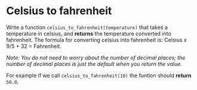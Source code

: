 # Celsius to fahrenheit

Write a function `celsius_to_fahrenheit(temperature)` that takes a temperature in celsius, and **returns** the temperature converted into fahrenheit.
The formula for converting celsius into fahrenheit is: Celsius x 9/5 + 32 = Fahrenheit.

*Note: You do not need to worry about the number of decimal places; the number of decimal places is just the default when you return the value.*

For example if we call `celsius_to_fahrenheit(10)` the funtion should **return** `50.0`.
